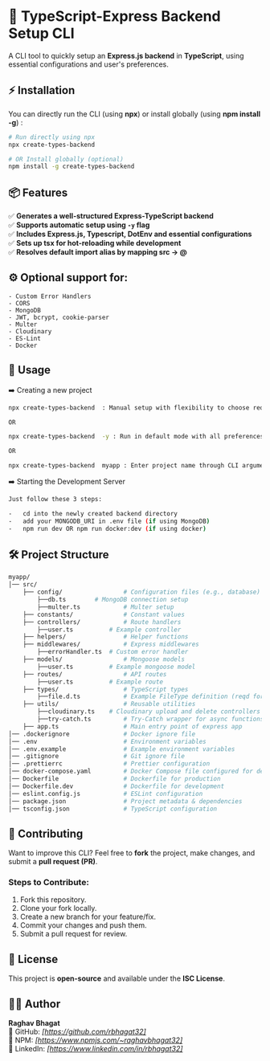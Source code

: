 # 🚀 TypeScript-Express Backend Setup CLI

A CLI tool to quickly setup an **Express.js backend** in **TypeScript**, using essential configurations and user's preferences.

## ⚡ Installation

You can directly run the CLI (using **npx**) or install globally (using **npm install -g**) :

```sh
# Run directly using npx
npx create-types-backend

# OR Install globally (optional)
npm install -g create-types-backend
```

## 📦 Features

✅ **Generates a well-structured Express-TypeScript backend**  
✅ **Supports automatic setup using `-y` flag**  
✅ **Includes Express.js, Typescript, DotEnv and essential configurations**  
✅ **Sets up tsx for hot-reloading while development**  
✅ **Resolves default import alias by mapping src -> @**

## ⚙️ Optional support for:

    - Custom Error Handlers
    - CORS
    - MongoDB
    - JWT, bcrypt, cookie-parser
    - Multer
    - Cloudinary
    - ES-Lint
    - Docker

## 🚀 Usage

➡️ Creating a new project

```sh
npx create-types-backend  : Manual setup with flexibility to choose required configurations.

OR

npx create-types-backend  -y : Run in default mode with all preferences set to 'YES'

OR

npx create-types-backend  myapp : Enter project name through CLI argument
```

➡️ Starting the Development Server

```sh
Just follow these 3 steps:

-   cd into the newly created backend directory
-   add your MONGODB_URI in .env file (if using MongoDB)
-   npm run dev OR npm run docker:dev (if using docker)
```

## 🛠️ Project Structure

```sh
myapp/
│── src/
    ├── config/                 # Configuration files (e.g., database)
       	├──db.ts		# MongoDB connection setup
       	├──multer.ts	        # Multer setup
    ├── constants/              # Constant values
    ├── controllers/            # Route handlers
       	├──user.ts	        # Example controller
    ├── helpers/                # Helper functions
    ├── middlewares/            # Express middlewares
       	├──errorHandler.ts	# Custom error handler
    ├── models/                 # Mongoose models
       	├──user.ts	        # Example mongoose model
    ├── routes/                 # API routes
       	├──user.ts	        # Example route
    ├── types/                  # TypeScript types
       	├──file.d.ts	        # Example FileType definition (reqd for cloudinary)
    ├── utils/                  # Reusable utilities
       	├──cloudinary.ts	# Cloudinary upload and delete controllers
       	├──try-catch.ts	        # Try-Catch wrapper for async functions
    ├── app.ts                  # Main entry point of express app
│── .dockerignore               # Docker ignore file
│── .env                        # Environment variables
│── .env.example                # Example environment variables
│── .gitignore                  # Git ignore file
│── .prettierrc                 # Prettier configuration
│── docker-compose.yaml         # Docker Compose file configured for development
│── Dockerfile                  # Dockerfile for production
│── Dockerfile.dev              # Dockerfile for development
│── eslint.config.js            # ESLint configuration
│── package.json                # Project metadata & dependencies
│── tsconfig.json               # TypeScript configuration

```

## 🤝 Contributing

Want to improve this CLI? Feel free to **fork** the project, make changes, and submit a **pull request (PR)**.

### Steps to Contribute:

1.  Fork this repository.
2.  Clone your fork locally.
3.  Create a new branch for your feature/fix.
4.  Commit your changes and push them.
5.  Submit a pull request for review.

## 📜 License

This project is **open-source** and available under the **ISC License**.

## 👨‍💻 Author

**Raghav Bhagat**  
🔗 GitHub: _[https://github.com/rbhagat32]_  
🔗 NPM: _[https://www.npmjs.com/~raghavbhagat32]_  
🔗 LinkedIn: _[https://www.linkedin.com/in/rbhagat32]_
